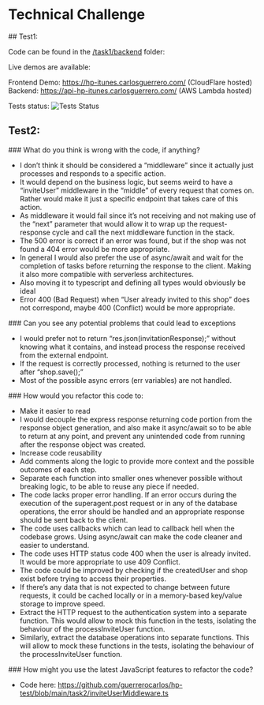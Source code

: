 # Technical Challenge


## Test1: 

Code can be found in the [/task1/backend](/task1/backend) folder:

Live demos are available:

Frontend Demo: https://hp-itunes.carlosguerrero.com/ (CloudFlare hosted)
Backend: https://api-hp-itunes.carlosguerrero.com/ (AWS Lambda hosted)

Tests status:
![Tests Status](https://github.com/guerrerocarlos/hp-test/actions/workflows/backend.yml/badge.svg)

## Test2:

### What do you think is wrong with the code, if anything?

 - I don’t think it should be considered a “middleware” since it actually just processes and responds to a specific action. 
 - It would depend on the business logic, but seems weird to have a “inviteUser” middleware in the “middle” of every request that comes on. Rather would make it just a specific endpoint that takes care of this action.
 - As middleware it would fail since it’s not receiving and not making use of the “next” parameter that would allow it to wrap up the request-response cycle and call the next middleware function in the stack.
 - The 500 error is correct if an error was found, but if the shop was not found a 404 error would be more appropriate.
 - In general I would also prefer the use of async/await and wait for the completion of tasks before returning the response to the client. Making it also more compatible with serverless architectures.
 - Also moving it to typescript and defining all types would obviously be ideal
 - Error 400 (Bad Request) when “User already invited to this shop” does not correspond, maybe 400 (Conflict) would be more appropriate.

### Can you see any potential problems that could lead to exceptions

 - I would prefer not to return “res.json(invitationResponse);” without knowing what it contains, and instead process the response received from the external endpoint.
 - If the request is correctly processed, nothing is returned to the user after “shop.save();”
 - Most of the possible async errors (err variables) are not handled.

### How would you refactor this code to:
 - Make it easier to read
 - I would decouple the express response returning code portion from the response object generation, and also make it async/await so to be able to return at any point, and prevent any unintended code from running after the response object was created.
 - Increase code reusability
 - Add comments along the logic to provide more context and the possible outcomes of each step.
 - Separate each function into smaller ones whenever possible without breaking logic, to be able to reuse any piece if needed.
 - The code lacks proper error handling. If an error occurs during the execution of the superagent.post request or in any of the database operations, the error should be handled and an appropriate response should be sent back to the client.
 - The code uses callbacks which can lead to callback hell when the codebase grows. Using async/await can make the code cleaner and easier to understand.
 - The code uses HTTP status code 400 when the user is already invited. It would be more appropriate to use 409 Conflict.
 - The code could be improved by checking if the createdUser and shop exist before trying to access their properties.
 - If there’s any data that is not expected to change between future requests, it could be cached locally or in a memory-based key/value storage to improve speed.
 - Extract the HTTP request to the authentication system into a separate function. This would allow to mock this function in the tests, isolating the behaviour of the processInviteUser function.
 - Similarly, extract the database operations into separate functions. This will allow to mock these functions in the tests, isolating the behaviour of the processInviteUser function.

### How might you use the latest JavaScript features to refactor the code?
 - Code here: https://github.com/guerrerocarlos/hp-test/blob/main/task2/inviteUserMiddleware.ts
